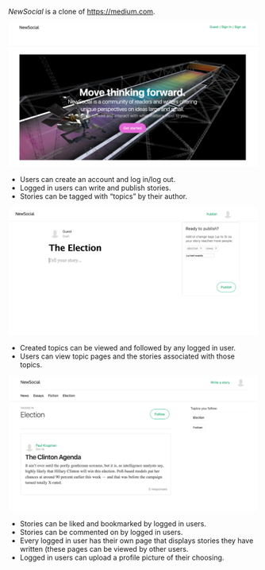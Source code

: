 _NewSocial_ is a clone of https://medium.com.

![Homepage Screenshot](app/assets/screenshots/homepage_screenshot.png)

* Users can create an account and log in/log out.
* Logged in users can write and publish stories.
* Stories can be tagged with “topics” by their author.

![Topic Tags](app/assets/screenshots/publish_tags_dropdown.png)

* Created topics can be viewed and followed by any logged in user.
* Users can view topic pages and the stories associated with those topics.

![Followed Topic](app/assets/screenshots/topic_screenshot.png)

* Stories can be liked and bookmarked by logged in users.
* Stories can be commented on by logged in users.
* Every logged in user has their own page that displays stories they have written (these pages can be viewed by other users.
* Logged in users can upload a profile picture of their choosing.
